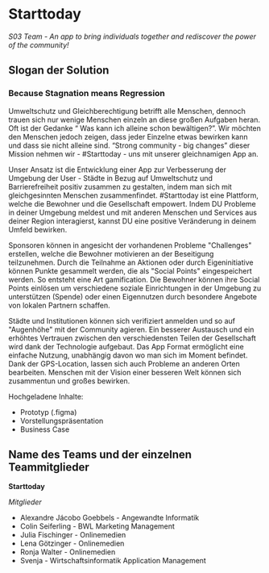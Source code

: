 # Starttoday
*S03 Team - An app to bring individuals together and rediscover the power of the community!*

## Slogan der Solution
### Because Stagnation means Regression

Umweltschutz und Gleichberechtigung betrifft alle Menschen, dennoch trauen sich nur wenige Menschen einzeln an diese großen Aufgaben heran.  Oft ist der Gedanke “ Was kann ich alleine schon bewältigen?”. Wir möchten den Menschen jedoch zeigen, dass jeder Einzelne etwas bewirken kann und dass sie nicht alleine sind. “Strong community - big changes” dieser Mission nehmen wir  -  #Starttoday - uns mit unserer gleichnamigen App an.

Unser Ansatz ist die Entwicklung einer App zur Verbesserung der Umgebung der User - Städte in Bezug auf Umweltschutz und Barrierefreiheit positiv zusammen zu gestalten, indem man sich mit gleichgesinnten Menschen zusammenfindet. #Starttoday ist eine Plattform, welche die Bewohner und die Gesellschaft empowert. Indem DU Probleme in deiner Umgebung meldest und mit anderen Menschen und Services aus deiner Region interagierst, kannst DU eine positive Veränderung in deinem Umfeld bewirken.

Sponsoren können in angesicht der vorhandenen Probleme "Challenges" erstellen, welche die Bewohner motivieren an der Beseitigung teilzunehmen. Durch die Teilnahme an Aktionen oder durch Eigeninitiative können Punkte gesammelt werden, die als "Social Points" eingespeichert werden. So entsteht eine Art gamification. Die Bewohner können ihre Social Points einlösen um verschiedene soziale Einrichtungen in der Umgebung zu unterstützen (Spende) oder einen Eigennutzen durch besondere Angebote von lokalen Partnern schaffen.
 
Städte und Institutionen können sich verifiziert anmelden und so auf "Augenhöhe" mit der Community agieren. Ein besserer Austausch und ein erhöhtes Vertrauen zwischen den verschiedensten Teilen der Gesellschaft wird dank der Technologie aufgebaut. Das App Format ermöglicht eine einfache Nutzung, unabhängig davon wo man sich im Moment befindet. Dank der GPS-Location, lassen sich auch Probleme an anderen Orten bearbeiten. Menschen mit der Vision einer besseren Welt können sich zusammentun und großes bewirken.


Hochgeladene Inhalte:
* Prototyp (.figma)
* Vorstellungspräsentation
* Business Case

## Name des Teams und der einzelnen Teammitglieder
**Starttoday**

*Mitglieder*
* Alexandre Jácobo Goebbels - Angewandte Informatik
* Colin Seiferling          - BWL Marketing Management 
* Julia Fischinger          - Onlinemedien
* Lena Götzinger            - Onlinemedien
* Ronja Walter              - Onlinemedien
* Svenja                    - Wirtschaftsinformatik Application Management
